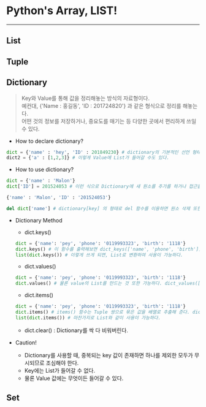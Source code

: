 # Python's Array, LIST!
---
## List

## Tuple

## Dictionary
> Key와 Value를 통해 값을 정리해놓는 방식의 자료형이다.  
> 예컨대, {'Name : 홍길동', 'ID : 201724820'} 과 같은 형식으로 정리를 해놓는다.  
> 어떤 것의 정보를 저장하거나, 중요도를 매기는 등 다양한 곳에서 편리하게 쓰일 수 있다.  

- How to declare dictionary?
```python
dict = {'name' : 'hey', 'ID' : 201849230} # dictionary의 기본적인 선언 형태이다.
dict2 = {'a' : [1,2,3]} # 이렇게 Value에 List가 들어갈 수도 있다.
```
- How to use dictionary?
```python
dict = {'name' : 'Malon'}
dict['ID'] = 201524053 # 이런 식으로 Dictionary에 새 원소를 추가를 하거나 접근을 할 수 있다.

{'name' : 'Malon', 'ID' : '201524053'}

del dict['name'] # dictionary[key] 의 형태로 del 함수를 이용하면 원소 삭제 또한 가능하다.
```
- Dictionary Method
  - dict.keys()
  ```python
  dict = {'name': 'pey', 'phone': '0119993323', 'birth': '1118'}
  dict.keys() # 이 함수를 출력해보면 dict_keys(['name', 'phone', 'birth']) 라는 Key만 모아놓은 배열이 추출된다.
  list(dict.keys()) # 이렇게 쓰게 되면, List로 변환하여 사용이 가능하다.
  ```
  - dict.values()
  ```python
  dict = {'name': 'pey', 'phone': '0119993323', 'birth': '1118'}
  dict.values() # 물론 value의 List를 만드는 것 또한 가능하다. dict_values(['pey', '0119993323', '1118'])이 추출된다.
  ```
  - dict.items()
  ```python
  dict = {'name': 'pey', 'phone': '0119993323', 'birth': '1118'}
  dict.items() # items() 함수는 Tuple 쌍으로 묶은 값을 배열로 추출해 준다. dict_items([('name', 'pey'), ('phone', '0119993323'), ('birth', '1118')])
  list(dict.items()) # 마찬가지로 List와 같이 사용이 가능하다.
  ```
  - dict.clear() : Dictionary를 싹 다 비워버린다.
 
- Caution!
  - Dictionary를 사용할 때, 중복되는 key 값이 존재하면 하나를 제외한 모두가 무시되므로 조심해야 한다.
  - Key에는 List가 들어갈 수 없다.
  - 물론 Value 값에는 무엇이든 들어갈 수 있다.
## Set
